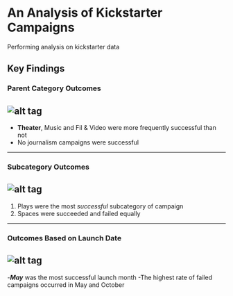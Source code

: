 # An Analysis of Kickstarter Campaigns
Performing analysis on kickstarter data
## Key Findings
### Parent Category Outcomes
![alt tag](https://user-images.githubusercontent.com/77405273/105950457-44d71400-6023-11eb-83a3-ad78d063e609.png)
---
* **Theater**, Music and Fil & Video were more frequently successful than not
* No journalism campaigns were successful 
---
### Subcategory Outcomes
![alt tag](https://user-images.githubusercontent.com/77405273/105950482-4ef91280-6023-11eb-9657-37bdd75fb647.png)
---
1. Plays were the most *successful* subcategory of campaign 
2. Spaces were succeeded and failed equally
---
### Outcomes Based on Launch Date
![alt tag](https://user-images.githubusercontent.com/77405273/105950487-528c9980-6023-11eb-8c04-dd4a74554361.png)
---
-***May*** was the most successful launch month
-The highest rate of failed campaigns occurred in May and October
